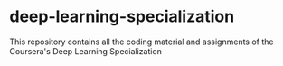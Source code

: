 # deep-learning-specialization
This repository contains all the coding material and assignments of the Coursera's Deep Learning Specialization
  